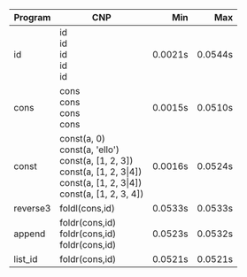 Program | CNP | Min | Max
--- | --- | ---: | ---:
id | id<br/>id<br/>id<br/>id<br/>id | 0.0021s | 0.0544s
cons | cons<br/>cons<br/>cons<br/>cons | 0.0015s | 0.0510s
const | const(a, 0)<br/>const(a, 'ello')<br/>const(a, [1, 2, 3])<br/>const(a, [1, 2, 3\|4])<br/>const(a, [1, 2, 3\|4])<br/>const(a, [1, 2, 3, 4]) | 0.0016s | 0.0524s
reverse3 | foldl(cons,id) | 0.0533s | 0.0533s
append | foldr(cons,id)<br/>foldr(cons,id)<br/>foldr(cons,id) | 0.0523s | 0.0532s
list_id | foldr(cons,id) | 0.0521s | 0.0521s
